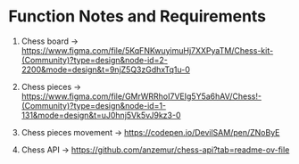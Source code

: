 # Function Notes and Requirements

1. Chess board -> https://www.figma.com/file/5KqFNKwuyimuHj7XXPyaTM/Chess-kit-(Community)?type=design&node-id=2-2200&mode=design&t=9njZ5Q3zGdhxTq1u-0

2. Chess pieces -> https://www.figma.com/file/GMrWRRhoI7VEIg5Y5a6hAV/Chess!-(Community)?type=design&node-id=1-131&mode=design&t=uJ0hnj5Vk5vJ9kz3-0

3. Chess pieces movement -> https://codepen.io/DevilSAM/pen/ZNoByE

4. Chess API -> https://github.com/anzemur/chess-api?tab=readme-ov-file